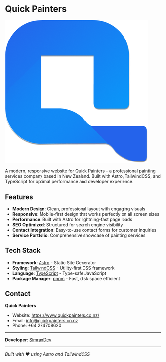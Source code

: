 # Quick Painters

![Quick Painters Logo](src/assets/logo.png)

A modern, responsive website for Quick Painters - a professional painting services company based in New Zealand. Built with Astro, TailwindCSS, and TypeScript for optimal performance and developer experience.

## Features

- **Modern Design**: Clean, professional layout with engaging visuals
- **Responsive**: Mobile-first design that works perfectly on all screen sizes
- **Performance**: Built with Astro for lightning-fast page loads
- **SEO Optimized**: Structured for search engine visibility
- **Contact Integration**: Easy-to-use contact forms for customer inquiries
- **Service Portfolio**: Comprehensive showcase of painting services

## Tech Stack

- **Framework**: [Astro](https://astro.build/) - Static Site Generator
- **Styling**: [TailwindCSS](https://tailwindcss.com/) - Utility-first CSS framework
- **Language**: [TypeScript](https://www.typescriptlang.org/) - Type-safe JavaScript
- **Package Manager**: [pnpm](https://pnpm.io/) - Fast, disk space efficient

## Contact

**Quick Painters**

- Website: https://www.quickpainters.co.nz/
- Email: info@quickpainters.co.nz
- Phone: +64 224708620

---

**Developer**: [SimranDev](https://github.com/SimranDev)

---

_Built with ❤️ using Astro and TailwindCSS_
